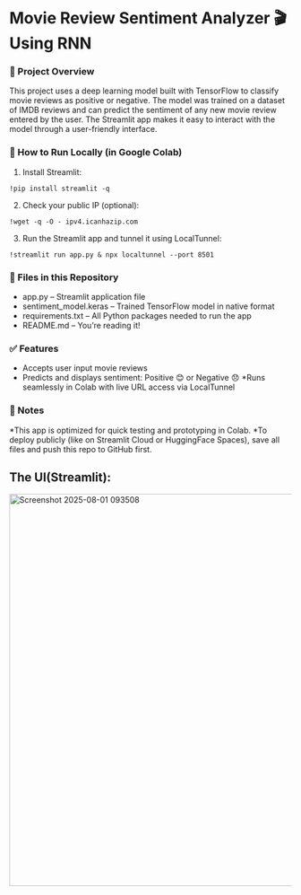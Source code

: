 # Movie Review Sentiment Analyzer 🎬 Using RNN

### 📌 Project Overview
This project uses a deep learning model built with TensorFlow to classify movie reviews as positive or negative. The model was trained on a dataset of IMDB reviews and can predict the sentiment of any new movie review entered by the user. The Streamlit app makes it easy to interact with the model through a user-friendly interface.

### 🚀 How to Run Locally (in Google Colab)
1. Install Streamlit:
```
!pip install streamlit -q
```
2. Check your public IP (optional):
```
!wget -q -O - ipv4.icanhazip.com
```
3. Run the Streamlit app and tunnel it using LocalTunnel:
```
!streamlit run app.py & npx localtunnel --port 8501
```

### 📁 Files in this Repository
* app.py – Streamlit application file
* sentiment_model.keras – Trained TensorFlow model in native format
* requirements.txt – All Python packages needed to run the app
* README.md – You’re reading it!

### ✅ Features
* Accepts user input movie reviews
* Predicts and displays sentiment: Positive 😊 or Negative 😞
*Runs seamlessly in Colab with live URL access via LocalTunnel

### 📌 Notes
*This app is optimized for quick testing and prototyping in Colab.
*To deploy publicly (like on Streamlit Cloud or HuggingFace Spaces), save all files and push this repo to GitHub first.

## The UI(Streamlit):
<img width="958" height="699" alt="Screenshot 2025-08-01 093508" src="https://github.com/user-attachments/assets/ad1e4dd8-8501-4dd4-8c02-39b47b272bab" />
